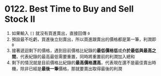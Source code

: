 # 0122. Best Time to Buy and Sell Stock II
1. 如果輸入 `[]` 就沒有買進賣出，直接回傳 `0`
2. 預設最不吃虧，買進後立刻賣出，所以買進跟賣出的價格都是第一筆，利潤即 `0`
3. 接著遞迴剩下的價格，遇到目前價格比紀錄的**最低價格低**或**介於最低與最高之間**，代表紀錄的最高最低需要重置，同時將重置前的利潤加入總和
4. 剩下的情況就是目前價格比紀錄的**最高價格還高**，代表現在還不是最佳賣出時機，除非已經是**最後一筆**價格，那就要賣出取得最後的利潤
